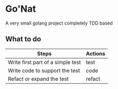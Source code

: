 # Go'Nat

A very small golang project completely TDD based 

## What to do
| Steps                             | Actions |   
|-----------------------------------|---------|
| Write first part of a simple test | test    |
| Write code to support the test    | code    |
| Refact or expand the test         | refact  |

